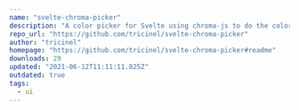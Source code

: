 ```yaml
---
name: "svelte-chroma-picker"
description: "A color picker for Svelte using chroma-js to do the color manipulations"
repo_url: "https://github.com/tricinel/svelte-chroma-picker"
author: "tricinel"
homepage: "https://github.com/tricinel/svelte-chroma-picker#readme"
downloads: 29
updated: "2021-06-12T11:11:11.825Z"
outdated: true
tags: 
  - ui
---
```

